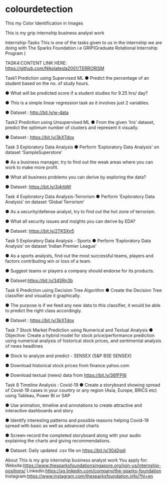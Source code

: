 # colourdetection
This my Color Identification in Images

This is my grip internship business analyst work

Internship-Tasks This is one of the tasks given to us in the internship we are doing with The Sparks Foundation i.e GRIP(Graduate Rotational Internship Program )

TASK4:CONTENT LINK HERE: https://github.com/Nikolatesla2001/TERRORISM

Task1 Prediction using Supervised ML ● Predict the percentage of an student based on the no. of study hours.

● What will be predicted score if a student studies for 9.25 hrs/ day?

● This is a simple linear regression task as it involves just 2 variables.

● Dataset : http://bit.ly/w-data

Task2 Prediction using Unsupervised ML ● From the given ‘Iris’ dataset, predict the optimum number of clusters and represent it visually.

● Dataset : https://bit.ly/3kXTdox

Task 3 Exploratory Data Analysis ● Perform ‘Exploratory Data Analysis’ on dataset ‘SampleSuperstore’

● As a business manager, try to find out the weak areas where you can work to make more profit.

● What all business problems you can derive by exploring the data?

● Dataset: https://bit.ly/3i4rbWl

Task 4 Exploratory Data Analysis-Terrorism ● Perform ‘Exploratory Data Analysis’ on dataset ‘Global Terrorism’

● As a security/defense analyst, try to find out the hot zone of terrorism.

● What all security issues and insights you can derive by EDA?

● Dataset: https://bit.ly/2TK5Xn5

Task 5 Exploratory Data Analysis - Sports ● Perform ‘Exploratory Data Analysis’ on dataset ‘Indian Premier League’

● As a sports analysts, find out the most successful teams, players and factors contributing win or loss of a team.

● Suggest teams or players a company should endorse for its products.

● Dataset:https://bit.ly/34SRn3b

Task 6 Prediction using Decision Tree Algorithm ● Create the Decision Tree classifier and visualize it graphically.

● The purpose is if we feed any new data to this classifier, it would be able to predict the right class accordingly.

● Dataset : https://bit.ly/3kXTdox

Task 7 Stock Market Prediction using Numerical and Textual Analysis ● Objective: Create a hybrid model for stock price/performance prediction using numerical analysis of historical stock prices, and sentimental analysis of news headlines

● Stock to analyze and predict - SENSEX (S&P BSE SENSEX)

● Download historical stock prices from finance.yahoo.com

● Download textual (news) data from https://bit.ly/36fFPI6

Task 8 Timeline Analysis : Covid-19 ● Create a storyboard showing spread of Covid-19 cases in your country or any region (Asia, Europe, BRICS etc) using Tableau, Power BI or SAP

● Use animation, timeline and annotations to create attractive and interactive dashboards and story

● Identify interesting patterns and possible reasons helping Covid-19 spread with basic as well as advanced charts

● Screen-record the completed storyboard along with your audio explaining the charts and giving recommendations.

● Dataset: Daily updated .csv file on https://bit.ly/30d2gdi

About
This is my grip internship business analyst work
You apply for:
Website:https://www.thesparksfoundationsingapore.org/join-us/internship-positions/
Linkedin:https://sg.linkedin.com/company/the-sparks-foundation
Instagram:https://www.instagram.com/thesparksfoundation.info/?hl=en
